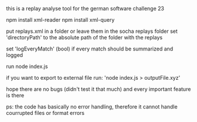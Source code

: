 this is a replay analyse tool for the german software challenge 23

npm install xml-reader
npm install xml-query

put replays.xml in a folder or leave them in the socha replays folder
set 'directoryPath' to the absolute path of the folder with the replays

set 'logEveryMatch' (bool) if every match should be summarized and logged

run node index.js

if you want to export to external file run: 'node index.js > outputFile.xyz'

hope there are no bugs (didn't test it that much) and every important feature is there

ps: the code has basically no error handling, therefore it cannot handle courrupted files or format errors
